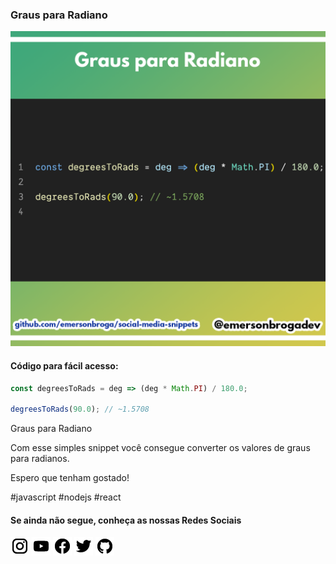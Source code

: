 ### Graus para Radiano

![Graus para Radiano](https://github.com/emersonbroga/social-media-snippets/blob/master/content/2020-03-02/1080x1080-degree-to-rads.png)

#### Código para fácil acesso:

```js
const degreesToRads = deg => (deg * Math.PI) / 180.0;

degreesToRads(90.0); // ~1.5708
```

Graus para Radiano

Com esse simples snippet você consegue converter os valores de graus para radianos.

Espero que tenham gostado!

\#javascript \#nodejs \#react

#### Se ainda não segue, conheça as nossas Redes Sociais

[![instagram.com/emersonbrogadev](https://github.com/emersonbroga/social-media-snippets/blob/master/static/instagram.png?raw=true)](https://emersonbroga.com/instagram)
[![youtube.com/c/emersonbrogadev](https://github.com/emersonbroga/social-media-snippets/blob/master/static/youtube.png?raw=true)](https://emersonbroga.com/youtube)
[![facebook.com/emersonbrogadev](https://github.com/emersonbroga/social-media-snippets/blob/master/static/facebook.png?raw=true)](https://emersonbroga.com/facebook)
[![twitter.com/emersonbrogadev](https://github.com/emersonbroga/social-media-snippets/blob/master/static/twitter.png?raw=true)](https://emersonbroga.com/twitter)
[![github.com/emersonbroga](https://github.com/emersonbroga/social-media-snippets/blob/master/static/github.png?raw=true)](https://emersonbroga.com/github)
